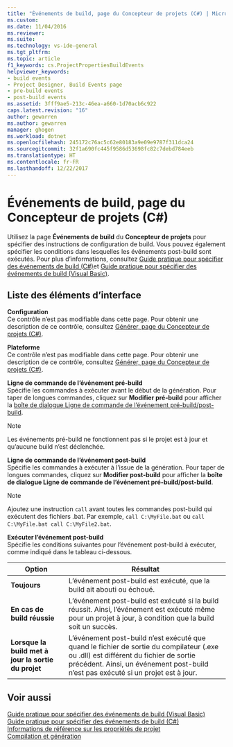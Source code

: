 ```yaml
---
title: "Événements de build, page du Concepteur de projets (C#) | Microsoft Docs"
ms.custom: 
ms.date: 11/04/2016
ms.reviewer: 
ms.suite: 
ms.technology: vs-ide-general
ms.tgt_pltfrm: 
ms.topic: article
f1_keywords: cs.ProjectPropertiesBuildEvents
helpviewer_keywords:
- build events
- Project Designer, Build Events page
- pre-build events
- post-build events
ms.assetid: 3fff9ae5-213c-46ea-a660-1d70acb6c922
caps.latest.revision: "16"
author: gewarren
ms.author: gewarren
manager: ghogen
ms.workload: dotnet
ms.openlocfilehash: 245172c76ac5c62e80183a9e09e9787f311dca24
ms.sourcegitcommit: 32f1a690fc445f9586d53698fc82c7debd784eeb
ms.translationtype: HT
ms.contentlocale: fr-FR
ms.lasthandoff: 12/22/2017
---
```

# <a name="build-events-page-project-designer-c"></a>Événements de build, page du Concepteur de projets (C#)
Utilisez la page **Événements de build** du **Concepteur de projets** pour spécifier des instructions de configuration de build. Vous pouvez également spécifier les conditions dans lesquelles les événements post-build sont exécutés. Pour plus d’informations, consultez [Guide pratique pour spécifier des événements de build (C#)](../../ide/how-to-specify-build-events-csharp.md)et [Guide pratique pour spécifier des événements de build (Visual Basic)](../../ide/how-to-specify-build-events-visual-basic.md).  
  
## <a name="uielement-list"></a>Liste des éléments d’interface  
 **Configuration**  
 Ce contrôle n’est pas modifiable dans cette page. Pour obtenir une description de ce contrôle, consultez [Générer, page du Concepteur de projets (C#)](../../ide/reference/build-page-project-designer-csharp.md).  
  
 **Plateforme**  
 Ce contrôle n’est pas modifiable dans cette page. Pour obtenir une description de ce contrôle, consultez [Générer, page du Concepteur de projets (C#)](../../ide/reference/build-page-project-designer-csharp.md).  
  
 **Ligne de commande de l’événement pré-build**  
 Spécifie les commandes à exécuter avant le début de la génération. Pour taper de longues commandes, cliquez sur **Modifier pré-build** pour afficher la [boîte de dialogue Ligne de commande de l’événement pré-build/post-build](../../ide/reference/pre-build-event-post-build-event-command-line-dialog-box.md).  
  
> [!NOTE]
>  Les événements pré-build ne fonctionnent pas si le projet est à jour et qu’aucune build n’est déclenchée.  
  
 **Ligne de commande de l’événement post-build**  
 Spécifie les commandes à exécuter à l’issue de la génération. Pour taper de longues commandes, cliquez sur **Modifier post-build** pour afficher la **boîte de dialogue Ligne de commande de l’événement pré-build/post-build**.  
  
> [!NOTE]
>  Ajoutez une instruction `call` avant toutes les commandes post-build qui exécutent des fichiers .bat. Par exemple, `call C:\MyFile.bat` ou `call C:\MyFile.bat call C:\MyFile2.bat`.  
  
 **Exécuter l’événement post-build**  
 Spécifie les conditions suivantes pour l’événement post-build à exécuter, comme indiqué dans le tableau ci-dessous.  
  
|Option|Résultat|  
|------------|------------|  
|**Toujours**|L’événement post-build est exécuté, que la build ait abouti ou échoué.|  
|**En cas de build réussie** |L’événement post-build est exécuté si la build réussit. Ainsi, l’événement est exécuté même pour un projet à jour, à condition que la build soit un succès.|  
|**Lorsque la build met à jour la sortie du projet**|L’événement post-build n’est exécuté que quand le fichier de sortie du compilateur (.exe ou .dll) est différent du fichier de sortie précédent. Ainsi, un événement post-build n’est pas exécuté si un projet est à jour.|  
  
## <a name="see-also"></a>Voir aussi  
 [Guide pratique pour spécifier des événements de build (Visual Basic)](../../ide/how-to-specify-build-events-visual-basic.md)   
 [Guide pratique pour spécifier des événements de build (C#)](../../ide/how-to-specify-build-events-csharp.md)   
 [Informations de référence sur les propriétés de projet](../../ide/reference/project-properties-reference.md)   
 [Compilation et génération](../../ide/compiling-and-building-in-visual-studio.md)